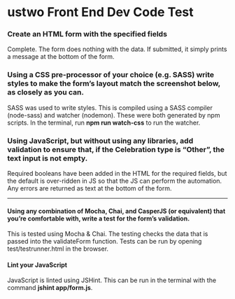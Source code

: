 # ustwo Front End Dev Code Test

### Create an HTML form with the specified fields
Complete. The form does nothing with the data. If submitted, it simply prints a message at the bottom of the form.

### Using a CSS pre-processor of your choice (e.g. SASS) write styles to make the form’s layout match the screenshot below, as closely as you can.
SASS was used to write styles. This is compiled using a SASS compiler (node-sass) and watcher (nodemon). These were both generated by npm scripts. In the terminal, run <b>npm run watch-css</b> to run the watcher.

### Using JavaScript, but without using any libraries, add validation to ensure that, if the Celebration type is “Other”, the text input is not empty.
Required booleans have been added in the HTML for the required fields, but the default is over-ridden in JS so that the JS can perform the automation. Any errors are returned as text at the bottom of the form.

----

#### Using any combination of Mocha, Chai, and CasperJS (or equivalent) that you’re comfortable with, write a test for the form’s validation.

This is tested using Mocha & Chai. The testing checks the data that is passed into the validateForm function. Tests can be run by opening test/testrunner.html in the browser.

#### Lint your JavaScript
JavaScript is linted using JSHint. This can be run in the terminal with the command <b>jshint app/form.js</b>.
